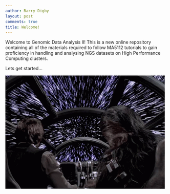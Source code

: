 ```yaml
---
author: Barry Digby
layout: post
comments: true
title: Welcome!
---
```


Welcome to Genomic Data Analysis II! This is a new online repository containing all of the materials required to follow MA5112 tutorials to gain proficiency in handling and analysing NGS datasets on High Performance Computing clusters.

Lets get started...

![Alt Text](https://github.com/BarryDigby/BarryDigby.github.io/blob/master/_images/punchit.gif)

